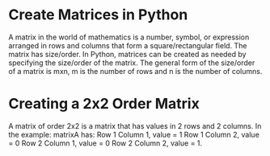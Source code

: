 # Create Matrices in Python
A matrix in the world of mathematics is a number, symbol, or expression arranged in rows and columns that form a square/rectangular field. The matrix has size/order. In Python, matrices can be created as needed by specifying the size/order of the matrix. The general form of the size/order of a matrix is mxn, m is the number of rows and n is the number of columns.

# Creating a 2x2 Order Matrix
A matrix of order 2x2 is a matrix that has values in 2 rows and 2 columns. In the example: matrixA has: Row 1 Column 1, value = 1 Row 1 Column 2, value = 0 Row 2 Column 1, value = 0 Row 2 Column 2, value = 1.

